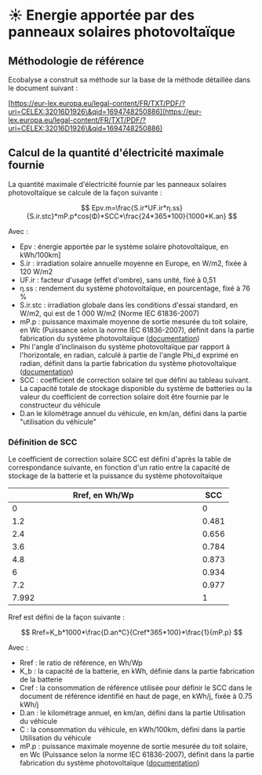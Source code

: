 # ☀️ Energie apportée par des panneaux solaires photovoltaïque

## Méthodologie de référence

Ecobalyse a construit sa méthode sur la base de la méthode détaillée dans le document suivant :

[https://eur-lex.europa.eu/legal-content/FR/TXT/PDF/?uri=CELEX:32016D1926\&qid=1694748250886](https://eur-lex.europa.eu/legal-content/FR/TXT/PDF/?uri=CELEX:32016D1926\&qid=1694748250886)

## Calcul de la quantité d'électricité maximale fournie

La quantité maximale d'électricité fournie par les panneaux solaires photovoltaïque se calcule de la façon suivante : &#x20;

$$
Epv.m=\frac{S.ir*UF.ir*η.ss}{S.ir.stc}*mP.p*cos(Φ)*SCC*\frac{24*365*100}{1000*K.an}
$$

Avec :&#x20;

* Epv : énergie apportée par le système solaire photovoltaïque, en kWh/100km]&#x20;
* S.ir : irradiation solaire annuelle moyenne en Europe, en W/m2, fixée à 120 W/m2&#x20;
* UF.ir : facteur d'usage (effet d'ombre), sans unité, fixé à 0,51&#x20;
* η.ss : rendement du système photovoltaïque, en pourcentage, fixé à 76 %&#x20;
* S.ir.stc : irradiation globale dans les conditions d'essai standard, en W/m2, qui est de 1 000 W/m2 (Norme IEC 61836-2007)
* mP.p : puissance maximale moyenne de sortie mesurée du toit solaire, en Wc (Puissance selon la norme IEC 61836-2007), définit dans la partie fabrication du système photovoltaïque ([documentation](../fabrication-des-composants/systeme-photovoltaiques.md))
* Phi l'angle d'inclinaison du système photovoltaïque par rapport à l'horizontale, en radian, calculé à partie de l'angle Phi\_d exprimé en radian, définit dans la partie fabrication du système photovoltaïque ([documentation](../fabrication-des-composants/systeme-photovoltaiques.md))
* SCC : coefficient de correction solaire tel que défini au tableau suivant. La capacité totale de stockage disponible du système de batteries ou la valeur du coefficient de correction solaire doit être fournie par le constructeur du véhicule
* D.an le kilométrage annuel du véhicule, en km/an, défini dans la partie "utilisation du véhicule"

### Définition de SCC

Le coefficient de correction solaire SCC est défini d'après la table de correspondance suivante, en fonction d'un ratio entre la capacité de stockage de la batterie et la puissance du système photovoltaïque

<table><thead><tr><th width="372">Rref, en Wh/Wp</th><th>SCC</th></tr></thead><tbody><tr><td>0</td><td>0</td></tr><tr><td>1.2</td><td>0.481</td></tr><tr><td>2.4</td><td>0.656</td></tr><tr><td>3.6</td><td>0.784</td></tr><tr><td>4.8</td><td>0.873</td></tr><tr><td>6</td><td>0.934</td></tr><tr><td>7.2</td><td>0.977</td></tr><tr><td>7.992</td><td>1</td></tr></tbody></table>

Rref est défini de la façon suivante :

$$
Rref=K_b*1000*\frac{D.an*C}{Cref*365*100}*\frac{1}{mP.p}
$$

Avec :&#x20;

* Rref : le ratio de référence, en Wh/Wp
* K\_b : la capacité de la batterie, en kWh, définie dans la partie fabrication de la batterie&#x20;
* Cref : la consommation de référence utilisée pour définir le SCC dans le document de référence identifié en haut de page, en kWh/j, fixée à 0.75 kWh/j
* D.an : le kilométrage annuel, en km/an, défini dans la partie Utilisation du véhicule
* C : la consommation du véhicule, en kWh/100km, défini dans la partie Utilisation du véhicule
* mP.p : puissance maximale moyenne de sortie mesurée du toit solaire, en Wc (Puissance selon la norme IEC 61836-2007), définit dans la partie fabrication du système photovoltaïque ([documentation](../fabrication-des-composants/systeme-photovoltaiques.md))

